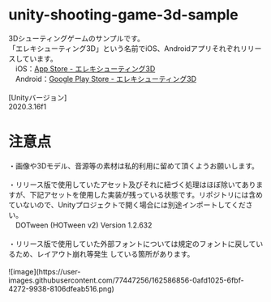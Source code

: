 # unity-shooting-game-3d-sample
3Dシューティングゲームのサンプルです。</br>
「エレキシューティング3D」という名前でiOS、Androidアプリそれぞれリリースしています。</br>
　iOS：<a href="https://apps.apple.com/jp/app/%E3%82%A8%E3%83%AC%E3%82%AD%E3%82%B7%E3%83%A5%E3%83%BC%E3%83%86%E3%82%A3%E3%83%B3%E3%82%B03d-%E3%82%AB%E3%83%8B%E3%82%92%E7%84%A1%E9%99%90%E3%81%AB%E5%80%92%E3%81%99%E3%82%B7%E3%83%A5%E3%83%BC%E3%83%86%E3%82%A3%E3%83%B3%E3%82%B0/id1617101732?uo=4">App Store - エレキシューティング3D</a></br>
　Android：<a href="https://play.google.com/store/apps/details?id=com.molegoro.shooting3d">Google Play Store - エレキシューティング3D</a></br>
</br>
[Unityバージョン]<br>
2020.3.16f1<br>
<h1>注意点</h1>
・画像や3Dモデル、音源等の素材は私的利用に留めて頂くようお願いします。</br>
</br>
・リリース版で使用していたアセット及びそれに紐づく処理はほぼ除いてありますが、下記アセットを使用した実装が残っている状態です。リポジトリには含めていないので、Unityプロジェクトで開く場合には別途インポートしてください。</br>
　DOTween (HOTween v2) Version 1.2.632</br>
 </br>
・リリース版で使用していた外部フォントについては規定のフォントに戻しているため、レイアウト崩れ等発生 している箇所があります。</br>
</br>
![image](https://user-images.githubusercontent.com/77447256/162586856-0afd1025-6fbf-4272-9938-8106dfeab516.png)
